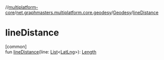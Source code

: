 //[multiplatform-core](../../../index.md)/[net.graphmasters.multiplatform.core.geodesy](../index.md)/[Geodesy](index.md)/[lineDistance](line-distance.md)

# lineDistance

[common]\
fun [lineDistance](line-distance.md)(line: [List](https://kotlinlang.org/api/latest/jvm/stdlib/kotlin.collections/-list/index.html)&lt;[LatLng](../../net.graphmasters.multiplatform.core.model/-lat-lng/index.md)&gt;): [Length](../../net.graphmasters.multiplatform.core.units/-length/index.md)
